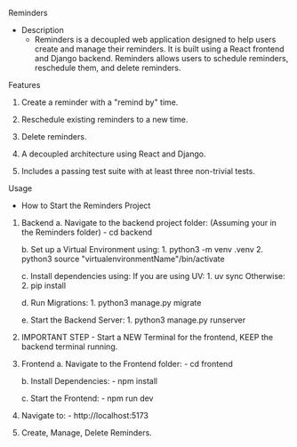Reminders
  - Description
      - Reminders is a decoupled web application designed to help users create
        and manage their reminders. It is built using a React frontend and Django backend.
        Reminders allows users to schedule reminders, reschedule them, and delete reminders.

Features
  1. Create a reminder with a "remind by" time.

  2. Reschedule existing reminders to a new time.

  3. Delete reminders.

  4. A decoupled architecture using React and Django.

  5. Includes a passing test suite with at least three non-trivial tests.

Usage
- How to Start the Reminders Project

1. Backend
    a. Navigate to the backend project folder:
         (Assuming your in the Reminders folder)
         - cd backend
   
    b. Set up a Virtual Environment using:
          1. python3 -m venv .venv
          2. python3 source "virtualenvironmentName"/bin/activate
   
    c. Install dependencies using:
         If you are using UV:
           1. uv sync
         Otherwise:
           2. pip install

     d. Run Migrations:
           1. python3 manage.py migrate

     e. Start the Backend Server:
           1. python3 manage.py runserver

3. IMPORTANT STEP - Start a NEW Terminal for the frontend, KEEP the backend terminal running.

4. Frontend
    a. Navigate to the Frontend folder:
         - cd frontend

    b. Install Dependencies:
         - npm install

    c. Start the Frontend:
         - npm run dev

5. Navigate to:
         - http://localhost:5173

6. Create, Manage, Delete Reminders.

   
   
   

